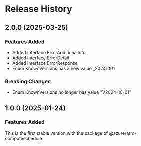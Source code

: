 # Release History
    
## 2.0.0 (2025-03-25)
    
### Features Added

  - Added Interface ErrorAdditionalInfo
  - Added Interface ErrorDetail
  - Added Interface ErrorResponse
  - Enum KnownVersions has a new value _20241001

### Breaking Changes

  - Enum KnownVersions no longer has value "V2024-10-01"
    
    
## 1.0.0 (2025-01-24)

### Features Added

This is the first stable version with the package of @azure/arm-computeschedule
